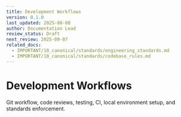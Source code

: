 ```yaml
---
title: Development Workflows
version: 0.1.0
last_updated: 2025-08-08
author: Documentation Lead
review_status: Draft
next_review: 2025-09-07
related_docs:
  - IMPORTANT/10_canonical/standards/engineering_standards.md
  - IMPORTANT/10_canonical/standards/codebase_rules.md
---
```


# Development Workflows

Git workflow, code reviews, testing, CI, local environment setup, and standards enforcement.

